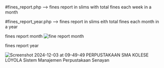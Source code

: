 #fines_report.php --> fines report in slims with total fines each week in a month

#fines_report_year.php --> fines report in slims eith total fines each month in a year

fines report month
![fine report month](https://github.com/user-attachments/assets/8c8cb83c-61fd-4a25-864e-0ef77608e2bf)


fines report year

![Screenshot 2024-12-03 at 09-49-49 PERPUSTAKAAN SMA KOLESE LOYOLA Sistem Manajemen Perpustakaan Senayan](https://github.com/user-attachments/assets/3b1cc798-5c90-4caa-8cf0-1f7d6a30ea8c)
